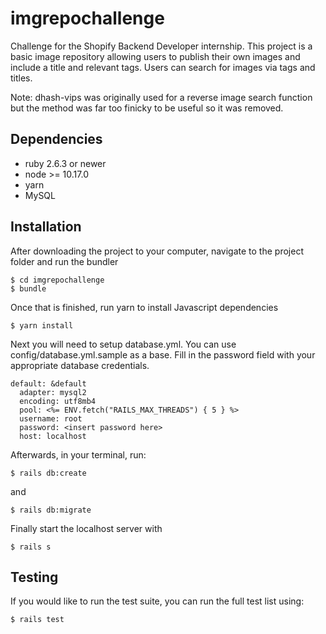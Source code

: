# imgrepochallenge

Challenge for the Shopify Backend Developer internship. This project is a basic image repository allowing users to publish their own images and include a title and relevant tags. Users can search for images via tags and titles.

Note: dhash-vips was originally used for a reverse image search function but the method was far too finicky to be useful so it was removed.

## Dependencies

* ruby 2.6.3 or newer
* node >= 10.17.0
* yarn
* MySQL

## Installation

After downloading the project to your computer, navigate to the project folder and run the bundler

```shell
$ cd imgrepochallenge
$ bundle
```

Once that is finished, run yarn to install Javascript dependencies

```shell
$ yarn install
```

Next you will need to setup database.yml. You can use config/database.yml.sample as a base. Fill in the password field with your appropriate database credentials.

```shell
default: &default
  adapter: mysql2
  encoding: utf8mb4
  pool: <%= ENV.fetch("RAILS_MAX_THREADS") { 5 } %>
  username: root
  password: <insert password here>
  host: localhost
```

Afterwards, in your terminal, run:

```shell
$ rails db:create
```

and

```shell
$ rails db:migrate
```

Finally start the localhost server with 

```shell
$ rails s
```

## Testing

If you would like to run the test suite, you can run the full test list using:

```shell
$ rails test
```

